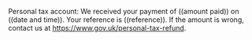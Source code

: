 

Personal tax account: We received your payment of ((amount paid)) on ((date and time)). Your reference is ((reference)). If the amount is wrong, contact us at https://www.gov.uk/personal-tax-refund.
